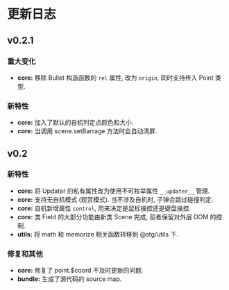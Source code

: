 # 更新日志

## v0.2.1

### 重大变化

- **core:** 移除 Bullet 构造函数的 `rel` 属性, 改为 `origin`, 同时支持传入 Point 类型.

### 新特性

- **core:** 加入了默认的自机判定点颜色和大小.
- **core:** 当调用 scene.setBarrage 方法时会自动清屏.

## v0.2

### 新特性

- **core:** 将 Updater 的私有属性改为使用不可枚举属性 `__updater__` 管理.
- **core:** 支持无自机模式 (观赏模式). 当不涉及自机时, 子弹会跳过碰撞判定.
- **core:** 自机新增属性 `control`, 用来决定是鼠标操控还是键盘操控.
- **core:** 类 Field 的大部分功能由新类 Scene 完成, 前者保留对外层 DOM 的控制.
- **utils:** 将 math 和 memorize 相关函数转移到 @stg/utils 下.

### 修复和其他

- **core:** 修复了 point.$coord 不及时更新的问题.
- **bundle:** 生成了源代码的 source map.

